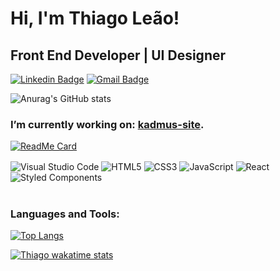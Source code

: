 # Hi, I'm Thiago Leão!
## Front End Developer | UI Designer

[![Linkedin Badge](https://img.shields.io/badge/-Thiago%20Leão-2E2D2E?style=for-the-badge&labelColor=000000&logo=linkedin&logoColor=79FE96&link=https://www.linkedin.com/in/thiagoleaodev/)](https://www.linkedin.com/in/thiagoleaodev/) [![Gmail Badge](https://img.shields.io/badge/-thiagoleao.dev@gmail.com-2E2D2E?style=for-the-badge&labelColor=000000&logo=gmail&logoColor=79FE96&link=mailto:thiagoleao.dev@gmail.com)](mailto:thiagoleao.dev@gmail.com)

![Anurag's GitHub stats](https://github-readme-stats.vercel.app/api?username=ThiagoLeaoDev&show_icons=true&theme=dark)


### I’m currently working on: [kadmus-site](https://github.com/ThiagoLeaoDev/kadmus-site).
[![ReadMe Card](https://github-readme-stats.vercel.app/api/pin/?username=ThiagoLeaoDev&repo=kadmus-site&theme=dark)](https://github.com/ThiagoLeaoDev/kadmus-site)

<img align="center" alt="Visual Studio Code" src="https://img.shields.io/badge/-VS%20Code-151515?style=flat-square&labelColor=000000&logo=visual-studio-code&logoColor=79FE96" /> <img align="center" alt="HTML5" src="https://img.shields.io/badge/-HTML5-151515?style=flat-square&labelColor=000000&logo=HTML5&logoColor=79FE96" /> <img align="center" alt="CSS3" src="https://img.shields.io/badge/-CSS3-151515?style=flat-square&labelColor=000000&logo=css3&logoColor=79FE96" /> <img align="center" alt="JavaScript" src="https://img.shields.io/badge/-JavaScript-151515?style=flat-square&labelColor=000000&logo=javascript&logoColor=79FE96" /> <img align="center" alt="React" src="https://img.shields.io/badge/-React-151515?style=flat-square&labelColor=000000&logo=react&logoColor=79FE96" /> <img align="center" alt="Styled Components" src="https://img.shields.io/badge/-Styled%20Components-151515?style=flat-square&labelColor=000000&logo=styled-components&logoColor=79FE96" />
<br />
<br />


### Languages and Tools:


[![Top Langs](https://github-readme-stats.vercel.app/api/top-langs/?username=ThiagoLeaoDev&layout=compact&theme=dark)](https://github.com/anuraghazra/github-readme-stats)

[![Thiago wakatime stats](https://github-readme-stats.vercel.app/api/wakatime?username=ThiagoLeaoDev&theme=dark)](https://wakatime.com/@ThiagoLeaoDev)
